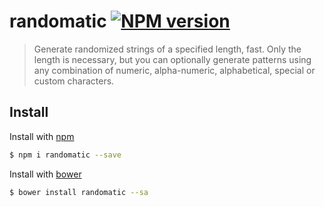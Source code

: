 # randomatic [![NPM version](https://img.shields.io/npm/v/randomatic.svg)](https://www.npmjs.com/package/randomatic)

> Generate randomized strings of a specified length, fast. Only the length is necessary, but you can optionally generate patterns using any combination of numeric, alpha-numeric, alphabetical, special or custom characters.

## Install

Install with [npm](https://www.npmjs.com/)

```sh
$ npm i randomatic --save
```

Install with [bower](http://bower.io/)

```sh
$ bower install randomatic --sa